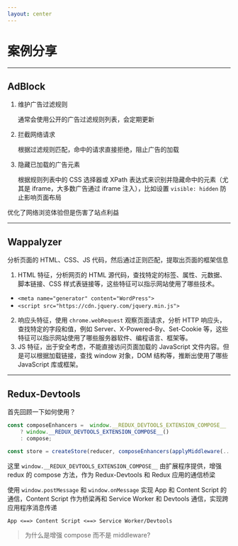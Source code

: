 ```yaml
---
layout: center
---
```


# 案例分享

---

## AdBlock

1. 维护广告过滤规则

    通常会使用公开的广告过滤规则列表，会定期更新

2. 拦截网络请求

    根据过滤规则匹配，命中的请求直接拒绝，阻止广告的加载

3. 隐藏已加载的广告元素

    根据规则列表中的 CSS 选择器或 XPath 表达式来识别并隐藏命中的元素（尤其是 iframe，大多数广告通过 iframe 注入），比如设置 `visible: hidden` 防止影响页面布局


优化了网络浏览体验但是伤害了站点利益

---

## Wappalyzer

分析页面的 HTML、CSS、JS 代码，然后通过正则匹配，提取出页面的框架信息

1. HTML 特征，分析网页的 HTML 源代码，查找特定的标签、属性、元数据、脚本链接、CSS 样式表链接等，这些特征可以指示网站使用了哪些技术。

- `<meta name="generator" content="WordPress">`
- `<script src="https://cdn.jquery.com/jquery.min.js">`

2. 响应头特征，使用 `chrome.webRequest` 观察页面请求，分析 HTTP 响应头，查找特定的字段和值，例如 Server、X-Powered-By、Set-Cookie 等，这些特征可以指示网站使用了哪些服务器软件、编程语言、框架等。
3. JS 特征，出于安全考虑，不能直接访问页面加载的 JavaScript 文件内容。但是可以根据加载链接，查找 window 对象，DOM 结构等，推断出使用了哪些 JavaScript 库或框架。

---

## Redux-Devtools

首先回顾一下如何使用？

```js
const composeEnhancers =  window.__REDUX_DEVTOOLS_EXTENSION_COMPOSE__ 
    ? window.__REDUX_DEVTOOLS_EXTENSION_COMPOSE__() 
    : compose;

const store = createStore(reducer, composeEnhancers(applyMiddleware(...middlewares)))
```

这里 `window.__REDUX_DEVTOOLS_EXTENSION_COMPOSE__` 由扩展程序提供，增强 redux 的 compose 方法，作为 Redux-Devtools 和 Redux 应用的通信桥梁

使用 `window.postMessage` 和  `window.onMessage` 实现 App 和 Content Script 的通信，Content Script 作为桥梁再和 Service Worker 和 Devtools 通信，实现跨应用程序消息传递

```
App <==> Content Script <==> Service Worker/Devtools
```

> 为什么是增强 compose 而不是 middleware?
